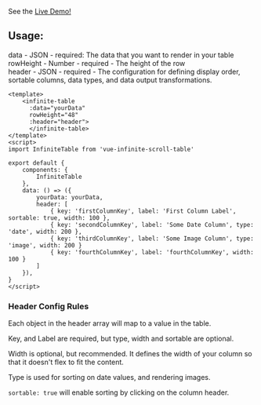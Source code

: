 See the <a href="https://hello-world-f1c87.firebaseapp.com">Live Demo!</a>

## Usage:

data - JSON - required: The data that you want to render in your table<br/>
rowHeight - Number - required - The height of the row<br/>
header - JSON - required - The configuration for defining display order, sortable columns, data types, and data output transformations.

```vue
<template>
    <infinite-table
      :data="yourData"
      rowHeight="48"
      :header="header">
      </infinite-table>
</template>
<script>
import InfiniteTable from 'vue-infinite-scroll-table'

export default {
    components: {
        InfiniteTable
    },
    data: () => ({
        yourData: yourData,
        header: [
            { key: 'firstColumnKey', label: 'First Column Label', sortable: true, width: 100 },
            { key: 'secondColumnKey', label: 'Some Date Column', type: 'date', width: 200 },
            { key: 'thirdColumnKey', label: 'Some Image Column', type: 'image', width: 200 }
            { key: 'fourthColumnKey', label: 'fourthColumnKey', width: 100 }
        ]
    }),
}
</script>
```

### Header Config Rules

Each object in the header array will map to a value in the table.<br/>

Key, and Label are required, but type, width and sortable are optional.<br/>

Width is optional, but recommended. It defines the width of your column so that it doesn't flex to fit the content.

Type is used for sorting on date values, and rendering images.<br/>

`sortable: true` will enable sorting by clicking on the column header.